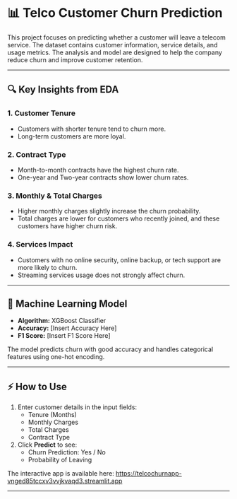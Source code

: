 # 📊 Telco Customer Churn Prediction

This project focuses on predicting whether a customer will leave a telecom service. The dataset contains customer information, service details, and usage metrics. The analysis and model are designed to help the company reduce churn and improve customer retention.

---

## 🔍 Key Insights from EDA

### 1. Customer Tenure
- Customers with shorter tenure tend to churn more.
- Long-term customers are more loyal.

### 2. Contract Type
- Month-to-month contracts have the highest churn rate.
- One-year and Two-year contracts show lower churn rates.

### 3. Monthly & Total Charges
- Higher monthly charges slightly increase the churn probability.
- Total charges are lower for customers who recently joined, and these customers have higher churn risk.

### 4. Services Impact
- Customers with no online security, online backup, or tech support are more likely to churn.
- Streaming services usage does not strongly affect churn.

---

## 🧠 Machine Learning Model

- **Algorithm:** XGBoost Classifier  
- **Accuracy:** [Insert Accuracy Here]  
- **F1 Score:** [Insert F1 Score Here]  

The model predicts churn with good accuracy and handles categorical features using one-hot encoding.

---

## ⚡ How to Use

1. Enter customer details in the input fields:
    - Tenure (Months)  
    - Monthly Charges  
    - Total Charges  
    - Contract Type  
2. Click **Predict** to see:
    - Churn Prediction: Yes / No  
    - Probability of Leaving  

The interactive app is available here: https://telcochurnapp-vnged85tccxv3vvjkvaqd3.streamlit.app

---



